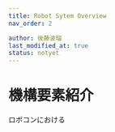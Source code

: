 ```yaml
---
title: Robot Sytem Overview
nav_order: 2

author: 後藤波瑠
last_modified_at: true
status: notyet
---
```


# **機構要素紹介**
ロボコンにおける